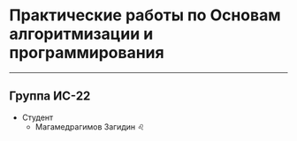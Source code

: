 # Практические работы по Основам алгоритмизации и программирования
---

## Группа ИС-22
+ Студент
    + Магамедрагимов Загидин :leo:
